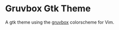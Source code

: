 # Gruvbox Gtk Theme

A gtk theme using the [gruvbox](https://github.com/morhetz/gruvbox) colorscheme for Vim.

